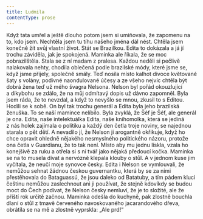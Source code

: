 ```yaml
---
title: Ludmila
contentType: prose
---
```


  

Když tata umřel a ještě dlouho potom jsem si umiňovala, že zapomenu na to, kdo jsem. Nechtěla jsem tu tíhu našeho jména dál nést. Chtěla jsem konečně žít svůj vlastní život. Stát se Brazilkou. Edita to dokázala a já jí trochu záviděla, jak je spokojená. Maminka ale říkala, že se moc pobrazilštěla. Stala se z ní madam z pralesa. Každou neděli si pečlivě nalakovala nehty, chodila oblečená podle brazilské módy, které jsme se, když jsme přijely, společně smály. Teď nosila místo kalhot divoce květované šaty s volány, podivné naondulované účesy a ze všeho nejvíc chtěla být dobrá žena teď už mého švagra Nelsona. Nelson byl pořád okouzlující a díkybohu se zdálo, že na můj odmítavý dopis už dávno zapomněl. Byla jsem ráda, že to nevzdal, a když to nevyšlo se mnou, zkusil to s Editou. Hodili se k sobě. On byl tak trochu generál a Edita byla jeho brazilská ženuška. To se naší mamince nelíbilo. Byla zvyklá, že Šéf je Šéf, ale generál je ona. Edita, naše intelektuálka Edita, naše knihomolka, která se jediná z nás holek zajímala o politiku a každý den četla troje noviny, se najednou starala o pět dětí. A nevadilo jí, že Nelson ji arogantně okřikuje, když ho chce opravit ohledně nějakého nesmyslného politického názoru, protože ona četla v Guardianu, že to tak není. Místo aby mu jednu lískla, vzala ho konejšivě za ruku a otřela si s ní tvář jako nějaká předoucí kočka. Maminka se na to musela dívat a nervózně klepala klouby o stůl. A v jednom kuse jim vyčítala, že neučí moje synovce česky. Edita i Nelson se vymlouvali, že nemůžou sehnat žádnou českou guvernantku, která by se za nimi přestěhovala do Bataguassú, že jsou daleko od Batatuby, a tím pádem kluci češtinu nemůžou zaslechnout ani ji používat, že stejně kdovíkdy se budou moct do Čech podívat, že Nelson česky nemluví, že je to složité, ale že příští rok určitě začnou. Maminka odešla do kuchyně, pak zlostně bouchla dlaní o stůl z tmavě červeného navoskovaného jacarandového dřeva, obrátila se na mě a zlostně vyprskla: „Ale prd!“
